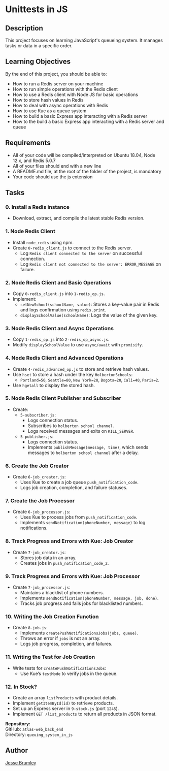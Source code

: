 # Unittests in JS

## Description  
This project focuses on learning JavaScript's queueing system. It manages tasks or data in a specific order.

## Learning Objectives
By the end of this project, you should be able to:
 - How to run a Redis server on your machine
 - How to run simple operations with the Redis client
 - How to use a Redis client with Node JS for basic operations
 - How to store hash values in Redis
 - How to deal with async operations with Redis
 - How to use Kue as a queue system
 - How to build a basic Express app interacting with a Redis server
 - How to the build a basic Express app interacting with a Redis server and queue

## Requirements
 - All of your code will be compiled/interpreted on Ubuntu 18.04, Node 12.x, and Redis 5.0.7
 - All of your files should end with a new line
 - A README.md file, at the root of the folder of the project, is mandatory
 - Your code should use the js extension

## Tasks

### 0. Install a Redis instance
- Download, extract, and compile the latest stable Redis version.

### 1. Node Redis Client
- Install `node_redis` using npm.
- Create `0-redis_client.js` to connect to the Redis server.
  - Log `Redis client connected to the server` on successful connection.
  - Log `Redis client not connected to the server: ERROR_MESSAGE` on failure.

### 2. Node Redis Client and Basic Operations
- Copy `0-redis_client.js` into `1-redis_op.js`.
- Implement:
  - `setNewSchool(schoolName, value)`: Stores a key-value pair in Redis and logs confirmation using `redis.print`.
  - `displaySchoolValue(schoolName)`: Logs the value of the given key.

### 3. Node Redis Client and Async Operations
- Copy `1-redis_op.js` into `2-redis_op_async.js`.
- Modify `displaySchoolValue` to use `async/await` with `promisify`.

### 4. Node Redis Client and Advanced Operations
- Create `4-redis_advanced_op.js` to store and retrieve hash values.
- Use `hset` to store a hash under the key `HolbertonSchools`:
  - `Portland=50`, `Seattle=80`, `New York=20`, `Bogota=20`, `Cali=40`, `Paris=2`.
- Use `hgetall` to display the stored hash.

### 5. Node Redis Client Publisher and Subscriber
- Create:
  - `5-subscriber.js`:
    - Logs connection status.
    - Subscribes to `holberton school channel`.
    - Logs received messages and exits on `KILL_SERVER`.
  - `5-publisher.js`:
    - Logs connection status.
    - Implements `publishMessage(message, time)`, which sends messages to `holberton school channel` after a delay.

### 6. Create the Job Creator
- Create `6-job_creator.js`:
  - Uses Kue to create a job queue `push_notification_code`.
  - Logs job creation, completion, and failure statuses.

### 7. Create the Job Processor
- Create `6-job_processor.js`:
  - Uses Kue to process jobs from `push_notification_code`.
  - Implements `sendNotification(phoneNumber, message)` to log notifications.

### 8. Track Progress and Errors with Kue: Job Creator
- Create `7-job_creator.js`:
  - Stores job data in an array.
  - Creates jobs in `push_notification_code_2`.

### 9. Track Progress and Errors with Kue: Job Processor
- Create `7-job_processor.js`:
  - Maintains a blacklist of phone numbers.
  - Implements `sendNotification(phoneNumber, message, job, done)`.
  - Tracks job progress and fails jobs for blacklisted numbers.

### 10. Writing the Job Creation Function
- Create `8-job.js`:
  - Implements `createPushNotificationsJobs(jobs, queue)`.
  - Throws an error if `jobs` is not an array.
  - Logs job progress, completion, and failures.

### 11. Writing the Test for Job Creation
- Write tests for `createPushNotificationsJobs`:
  - Use Kue’s `testMode` to verify jobs in the queue.

### 12. In Stock?
- Create an array `listProducts` with product details.
- Implement `getItemById(id)` to retrieve products.
- Set up an Express server in `9-stock.js` (port `1245`).
- Implement `GET /list_products` to return all products in JSON format.


**Repository:**  
GitHub: `atlas-web_back_end`  
Directory: `queuing_system_in_js`  

## Author
[Jesse Brumley](https://github.com/jessebrumley)

